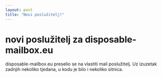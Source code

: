 ```yaml
---
layout: post
title: "Novi poslužitelj!"
---
```


# novi poslužitelj za disposable-mailbox.eu
disposable-mailbox.eu preselio se na vlastiti mali poslužitelj.
Uz izuzetak zadnjih nekoliko tjedana, u kodu je bilo i nekoliko sitnica.
